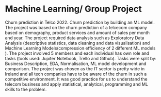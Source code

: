 # Machine Learning/ Group Project

Churn prediction in Telco 2022. 
Churn prediction by building an ML model. The project was based on the churn prediction of a telcecom company based on demography, product services and amount of sales per month and year. The project required data analysis such as Exploratory Data Analysis (descriptive statistics, data cleaning and data visualisation)  and  Machine Learning Models(compression efficiency of 2 different ML models ). The project involved 5 members and each individual has own role and tasks (tools used: Jupiter Notebook, Trello and Github). Tasks were split by: Business Description, EDA, Normalisation, ML model development and comparison. The project was chosen as the IT sector is pretty wide in Ireland and all tech companies have to be aware of the churn in such a competitive environment. It was good practice for us to understand the telecom business and apply statistical, analytical, programming and ML skills to the problem. 
